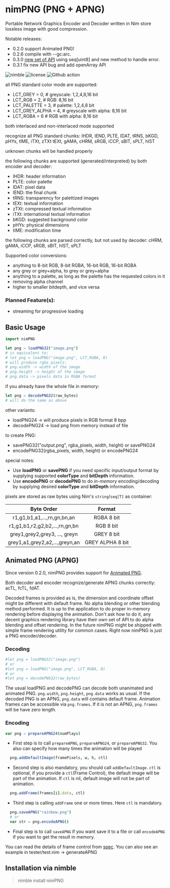 # nimPNG (PNG + APNG)
Portable Network Graphics Encoder and Decoder written in Nim store lossless image with good compression.

Notable releases:
- 0.2.0 support Animated PNG!
- 0.2.6 compile with --gc:arc.
- 0.3.0 [new set of API](apidoc.md) using seq[uint8] and new method to handle error.
- 0.3.1 fix new API bug and add openArray API

![nimble](https://img.shields.io/badge/available%20on-nimble-yellow.svg?style=flat-square)
![license](https://img.shields.io/github/license/citycide/cascade.svg?style=flat-square)
![Github action](https://github.com/jangko/nimPNG/workflows/CI/badge.svg)

all PNG standard color mode are supported:

- LCT_GREY = 0,       # greyscale: 1,2,4,8,16 bit
- LCT_RGB = 2,        # RGB: 8,16 bit
- LCT_PALETTE = 3,    # palette: 1,2,4,8 bit
- LCT_GREY_ALPHA = 4, # greyscale with alpha: 8,16 bit
- LCT_RGBA = 6        # RGB with alpha: 8,16 bit

both interlaced and non-interlaced mode supported

recognize all PNG standard chunks:
IHDR, IEND, PLTE, IDAT, tRNS, bKGD, pHYs, tIME, iTXt, zTXt
tEXt, gAMA, cHRM, sRGB, iCCP, sBIT, sPLT, hIST

unknown chunks will be handled properly

the following chunks are supported (generated/interpreted) by both encoder and decoder:

- IHDR: header information
- PLTE: color palette
- IDAT: pixel data
- IEND: the final chunk
- tRNS: transparency for palettized images
- tEXt: textual information
- zTXt: compressed textual information
- iTXt: international textual information
- bKGD: suggested background color
- pHYs: physical dimensions
- tIME: modification time

the following chunks are parsed correctly, but not used by decoder:
cHRM, gAMA, iCCP, sRGB, sBIT, hIST, sPLT

Supported color conversions:

- anything to 8-bit RGB, 8-bit RGBA, 16-bit RGB, 16-bit RGBA
- any grey or grey+alpha, to grey or grey+alpha
- anything to a palette, as long as the palette has the requested colors in it
- removing alpha channel
- higher to smaller bitdepth, and vice versa

### Planned Feature(s):
- streaming for progressive loading

## Basic Usage
```Nim
import nimPNG

let png = loadPNG32("image.png")
# is equivalent to:
# let png = loadPNG("image.png", LCT_RGBA, 8)
# will produce rgba pixels:
# png.width -> width of the image
# png.height -> height of the image
# png.data -> pixels data in RGBA format
```

if you already have the whole file in memory:

```Nim
let png = decodePNG32(raw_bytes)
# will do the same as above
```

other variants:

* loadPNG24 -> will produce pixels in RGB format 8 bpp
* decodePNG24 -> load png from memory instead of file

to create PNG:

* savePNG32("output.png", rgba_pixels, width, height) or savePNG24
* encodePNG32(rgba_pixels, width, height) or encodePNG24

special notes:

* Use **loadPNG** or **savePNG** if you need specific input/output format by supplying supported **colorType** and **bitDepth** information.
* Use **encodePNG** or **decodePNG** to do *in-memory* encoding/decoding by supplying desired **colorType** and **bitDepth** information.

pixels are stored as raw bytes using Nim's `string`/`seq[T]` as container:

|           Byte Order           |      Format      |
|:------------------------------:|:----------------:|
| r1,g1,b1,a1,...,rn,gn,bn,an    | RGBA 8 bit       |
| r1,g1,b1,r2,g2,b2,...,rn,gn,bn | RGB 8 bit        |
| grey1,grey2,grey3, ..., greyn  | GREY 8 bit       |
| grey1,a1,grey2,a2,...,greyn,an | GREY ALPHA 8 bit |

## Animated PNG (APNG)

Since version 0.2.0, nimPNG provides support for [Animated PNG](https://en.wikipedia.org/wiki/APNG).

Both decoder and encoder recognize/generate APNG chunks correctly: acTL, fcTL, fdAT.

Decoded frames is provided as is, the dimension and coordinate offset might be different with default frame.
No alpha blending or other blending method performed.
It is up to the application to do proper in-memory rendering before displaying the animation.
Don't ask how to do it, any decent graphics rendering library have their own set of API to do alpha blending and
offset rendering. In the future nimPNG might be shipped with simple frame rendering utility for common cases.
Right now nimPNG is just a PNG encoder/decoder.

### Decoding

```Nim
#let png = loadPNG32("image.png")
# or
#let png = loadPNG("image.png", LCT_RGBA, 8)
# or
#let png = decodePNG32(raw_bytes)
```

The usual loadPNG and decodePNG can decode both unanimated and animated PNG.
`png.width`, `png.height`, `png.data` works as usual. If the decoded PNG is an APNG, `png.data` will contains default frame.
Animation frames can be accessible via `png.frames`. If it is not an APNG, `png.frames` will be have zero length.

### Encoding

```Nim
var png = prepareAPNG24(numPlays)
```

* First step is to call `prepareAPNG`, `prepareAPNG24`, or `prepareAPNG32`. You also can specify how many times the animation
will be played

```Nim
  png.addDefaultImage(framePixels, w, h, ctl)
```

* Second step is also mandatory, you should call `addDefaultImage`. `ctl` is optional, if you provide a `ctl`(Frame Control),
the default image will be part of the animation. If `ctl` is nil, default image will not be part of animation.

```Nim
  png.addFrame(frames[i].data, ctl)
```

* Third step is calling `addFrame` one or more times. Here `ctl` is mandatory.

```Nim
  png.saveAPNG("rainbow.png")
  # or
  var str = png.encodeAPNG()
```

* Final step is to call `saveAPNG` if you want save it to a file or call `encodeAPNG` if you want to get the result in memory.

You can read the details of frame control from [spec](https://wiki.mozilla.org/APNG_Specification).
You can also see an example in tester/test.nim -> generateAPNG

## Installation via nimble
> nimble install nimPNG

